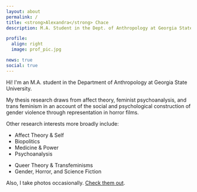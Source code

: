 ```yaml
---
layout: about
permalink: /
title: <strong>Alexandra</strong> Chace
description: M.A. Student in the Dept. of Anthropology at Georgia State University.

profile:
  align: right
  image: prof_pic.jpg

news: true
social: true
---
```


Hi! I'm an M.A. student in the Department of Anthropology at Georgia State University.

My thesis research draws from affect theory, feminist psychoanalysis, and trans feminism in an account of the social and psychological construction of gender violence through representation in horror films.

Other research interests more broadly include:
- Affect Theory & Self
- Biopolitics
- Medicine & Power
- Psychoanalysis
<!-- - Gender & Class -->
- Queer Theory & Transfeminisms
- Gender, Horror, and Science Fiction

<!-- I'm also a developer with experience in a wide range of technologies, including:
- Ruby
- Python
- Java
- HTML/CSS
- React -->

Also, I take photos occasionally. [Check them out](https://instagram.com/alxndramc).